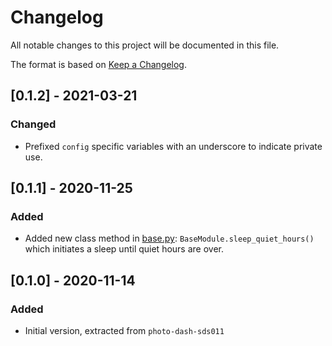 # Changelog
All notable changes to this project will be documented in this file.

The format is based on [Keep a Changelog](https://keepachangelog.com/en/1.0.0/).

## [0.1.2] - 2021-03-21
### Changed
- Prefixed `config` specific variables with an underscore to indicate private use.

## [0.1.1] - 2020-11-25
### Added
- Added new class method in [base.py]: `BaseModule.sleep_quiet_hours()` which initiates a sleep until quiet hours are over.

## [0.1.0] - 2020-11-14
### Added
- Initial version, extracted from `photo-dash-sds011`

[base.py]: photo_dash_MODULE/base.py
